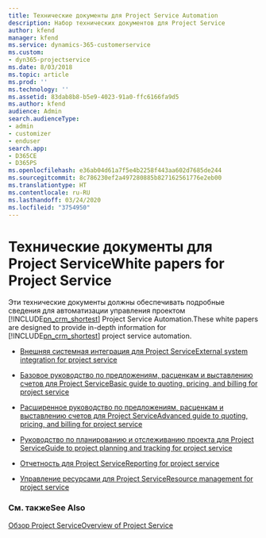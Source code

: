 ```yaml
---
title: Технические документы для Project Service Automation
description: Набор технических документов для Project Service
author: kfend
manager: kfend
ms.service: dynamics-365-customerservice
ms.custom:
- dyn365-projectservice
ms.date: 8/03/2018
ms.topic: article
ms.prod: ''
ms.technology: ''
ms.assetid: 83dab8b8-b5e9-4023-91a0-ffc6166fa9d5
ms.author: kfend
audience: Admin
search.audienceType:
- admin
- customizer
- enduser
search.app:
- D365CE
- D365PS
ms.openlocfilehash: e36ab04d61a7f5e4b2258f443aa602d7685de244
ms.sourcegitcommit: 8c786230ef2a497280885b827162561776e2eb00
ms.translationtype: HT
ms.contentlocale: ru-RU
ms.lasthandoff: 03/24/2020
ms.locfileid: "3754950"
---
```

# <a name="white-papers-for-project-service"></a><span data-ttu-id="df15f-103">Технические документы для Project Service</span><span class="sxs-lookup"><span data-stu-id="df15f-103">White papers for Project Service</span></span>

<span data-ttu-id="df15f-104">Эти технические документы должны обеспечивать подробные сведения для автоматизации управления проектом [!INCLUDE[pn_crm_shortest](../includes/pn-crm-shortest.md)] Project Service Automation.</span><span class="sxs-lookup"><span data-stu-id="df15f-104">These white papers are designed to provide in-depth information for [!INCLUDE[pn_crm_shortest](../includes/pn-crm-shortest.md)] project service automation.</span></span>

-   [<span data-ttu-id="df15f-105">Внешняя системная интеграция для Project Service</span><span class="sxs-lookup"><span data-stu-id="df15f-105">External system integration for project service</span></span>](https://go.microsoft.com/fwlink/?LinkId=825445)

-   [<span data-ttu-id="df15f-106">Базовое руководство по предложениям, расценкам и выставлению счетов для Project Service</span><span class="sxs-lookup"><span data-stu-id="df15f-106">Basic guide to quoting, pricing, and billing for project service</span></span>](https://go.microsoft.com/fwlink/?LinkId=825241)

-   [<span data-ttu-id="df15f-107">Расширенное руководство по предложениям, расценкам и выставлению счетов для Project Service</span><span class="sxs-lookup"><span data-stu-id="df15f-107">Advanced guide to quoting, pricing, and billing for project service</span></span>](https://go.microsoft.com/fwlink/?LinkId=825242)

-   [<span data-ttu-id="df15f-108">Руководство по планированию и отслеживанию проекта для Project Service</span><span class="sxs-lookup"><span data-stu-id="df15f-108">Guide to project planning and tracking for project service</span></span>](https://go.microsoft.com/fwlink/?LinkId=825243)

-   [<span data-ttu-id="df15f-109">Отчетность для Project Service</span><span class="sxs-lookup"><span data-stu-id="df15f-109">Reporting for project service</span></span>](https://go.microsoft.com/fwlink/?LinkId=825446)

-   [<span data-ttu-id="df15f-110">Управление ресурсами для Project Service</span><span class="sxs-lookup"><span data-stu-id="df15f-110">Resource management for project service</span></span>](https://go.microsoft.com/fwlink/?LinkId=825244)

### <a name="see-also"></a><span data-ttu-id="df15f-111">См. также</span><span class="sxs-lookup"><span data-stu-id="df15f-111">See Also</span></span>
 [<span data-ttu-id="df15f-112">Обзор Project Service</span><span class="sxs-lookup"><span data-stu-id="df15f-112">Overview of Project Service</span></span>](../project-service/overview.md)

